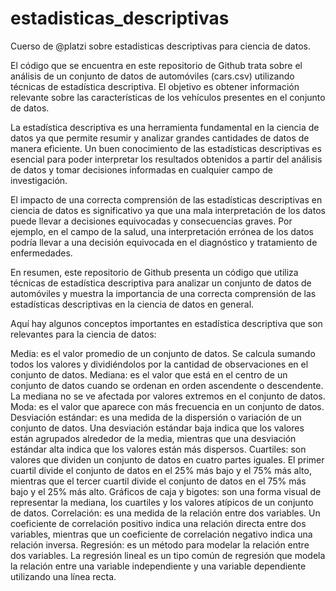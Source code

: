 # estadisticas_descriptivas
Cuerso de @platzi sobre estadisticas descriptivas para ciencia de datos.


El código que se encuentra en este repositorio de Github trata sobre el análisis de un conjunto de datos de automóviles (cars.csv) utilizando técnicas de estadística descriptiva. El objetivo es obtener información relevante sobre las características de los vehículos presentes en el conjunto de datos.

La estadística descriptiva es una herramienta fundamental en la ciencia de datos ya que permite resumir y analizar grandes cantidades de datos de manera eficiente. Un buen conocimiento de las estadísticas descriptivas es esencial para poder interpretar los resultados obtenidos a partir del análisis de datos y tomar decisiones informadas en cualquier campo de investigación.

El impacto de una correcta comprensión de las estadísticas descriptivas en ciencia de datos es significativo ya que una mala interpretación de los datos puede llevar a decisiones equivocadas y consecuencias graves. Por ejemplo, en el campo de la salud, una interpretación errónea de los datos podría llevar a una decisión equivocada en el diagnóstico y tratamiento de enfermedades.

En resumen, este repositorio de Github presenta un código que utiliza técnicas de estadística descriptiva para analizar un conjunto de datos de automóviles y muestra la importancia de una correcta comprensión de las estadísticas descriptivas en la ciencia de datos en general.

Aquí hay algunos conceptos importantes en estadística descriptiva que son relevantes para la ciencia de datos:

Media: es el valor promedio de un conjunto de datos. Se calcula sumando todos los valores y dividiéndolos por la cantidad de observaciones en el conjunto de datos.
Mediana: es el valor que está en el centro de un conjunto de datos cuando se ordenan en orden ascendente o descendente. La mediana no se ve afectada por valores extremos en el conjunto de datos.
Moda: es el valor que aparece con más frecuencia en un conjunto de datos.
Desviación estándar: es una medida de la dispersión o variación de un conjunto de datos. Una desviación estándar baja indica que los valores están agrupados alrededor de la media, mientras que una desviación estándar alta indica que los valores están más dispersos.
Cuartiles: son valores que dividen un conjunto de datos en cuatro partes iguales. El primer cuartil divide el conjunto de datos en el 25% más bajo y el 75% más alto, mientras que el tercer cuartil divide el conjunto de datos en el 75% más bajo y el 25% más alto.
Gráficos de caja y bigotes: son una forma visual de representar la mediana, los cuartiles y los valores atípicos de un conjunto de datos.
Correlación: es una medida de la relación entre dos variables. Un coeficiente de correlación positivo indica una relación directa entre dos variables, mientras que un coeficiente de correlación negativo indica una relación inversa.
Regresión: es un método para modelar la relación entre dos variables. La regresión lineal es un tipo común de regresión que modela la relación entre una variable independiente y una variable dependiente utilizando una línea recta.
